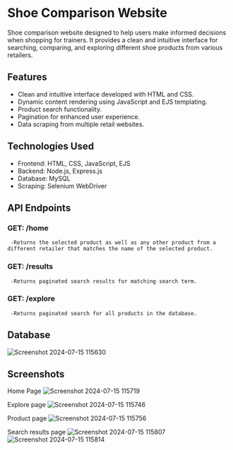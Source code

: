# Shoe Comparison Website
Shoe comparison website designed to help users make informed decisions when shopping for trainers. It provides a clean and intuitive interface for searching, comparing, and exploring different shoe products from various retailers.

## Features
- Clean and intuitive interface developed with HTML and CSS.
- Dynamic content rendering using JavaScript and EJS templating.
- Product search functionality.
- Pagination for enhanced user experience.
- Data scraping from multiple retail websites.

 ## Technologies Used
  - Frontend: HTML, CSS, JavaScript, EJS
  - Backend: Node.js, Express.js
  - Database: MySQL
  - Scraping: Selenium WebDriver

 ## API Endpoints
 
   ### GET: /home
     -Returns the selected product as well as any other product from a different retailer that matches the name of the selected product.

   ### GET: /results
     -Returns paginated search results for matching search term.
     
   ### GET: /explore
     -Returns paginated search for all products in the database.

 ## Database
  ![Screenshot 2024-07-15 115630](https://github.com/user-attachments/assets/a1bb1f2f-6288-4ba1-a22b-3d6f4d7debc3)

 ## Screenshots
   Home Page
   ![Screenshot 2024-07-15 115719](https://github.com/user-attachments/assets/cb2d6939-5ea4-43c5-9971-dcd23bd37171)

   Explore page
   ![Screenshot 2024-07-15 115746](https://github.com/user-attachments/assets/4db3553c-4dc9-44e7-9fe2-ee6e188aa0a5)

   Product page
   ![Screenshot 2024-07-15 115756](https://github.com/user-attachments/assets/475e0db5-b8ee-4ada-9e1a-ac6bc4e2ba07)

   Search results page
   ![Screenshot 2024-07-15 115807](https://github.com/user-attachments/assets/0014c0e1-2260-4ff9-bc91-3d3ec445d862)
   ![Screenshot 2024-07-15 115814](https://github.com/user-attachments/assets/a166f654-13b6-4b2b-b0a0-e17677261d38) 

